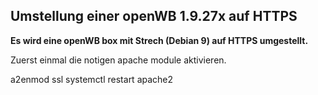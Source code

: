 ## Umstellung einer openWB 1.9.27x auf HTTPS ##

**Es wird eine openWB box mit Strech (Debian 9) auf HTTPS umgestellt.**

Zuerst einmal die notigen apache module aktivieren.

a2enmod ssl
systemctl restart apache2






